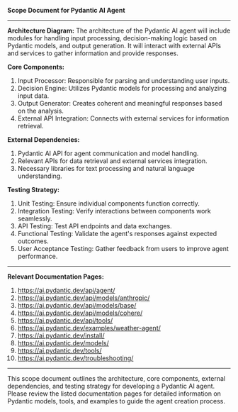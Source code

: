 **Scope Document for Pydantic AI Agent**

---

**Architecture Diagram:**
The architecture of the Pydantic AI agent will include modules for handling input processing, decision-making logic based on Pydantic models, and output generation. It will interact with external APIs and services to gather information and provide responses.

**Core Components:**
1. Input Processor: Responsible for parsing and understanding user inputs.
2. Decision Engine: Utilizes Pydantic models for processing and analyzing input data.
3. Output Generator: Creates coherent and meaningful responses based on the analysis.
4. External API Integration: Connects with external services for information retrieval.

**External Dependencies:**
1. Pydantic AI API for agent communication and model handling.
2. Relevant APIs for data retrieval and external services integration.
3. Necessary libraries for text processing and natural language understanding.

**Testing Strategy:**
1. Unit Testing: Ensure individual components function correctly.
2. Integration Testing: Verify interactions between components work seamlessly.
3. API Testing: Test API endpoints and data exchanges.
4. Functional Testing: Validate the agent's responses against expected outcomes.
5. User Acceptance Testing: Gather feedback from users to improve agent performance.

---

**Relevant Documentation Pages:**
1. https://ai.pydantic.dev/api/agent/
2. https://ai.pydantic.dev/api/models/anthropic/
3. https://ai.pydantic.dev/api/models/base/
4. https://ai.pydantic.dev/api/models/cohere/
5. https://ai.pydantic.dev/api/tools/
6. https://ai.pydantic.dev/examples/weather-agent/
7. https://ai.pydantic.dev/install/
8. https://ai.pydantic.dev/models/
9. https://ai.pydantic.dev/tools/
10. https://ai.pydantic.dev/troubleshooting/

---

This scope document outlines the architecture, core components, external dependencies, and testing strategy for developing a Pydantic AI agent. Please review the listed documentation pages for detailed information on Pydantic models, tools, and examples to guide the agent creation process.